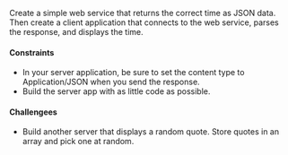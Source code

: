 Create a simple web service that returns the correct time as JSON data. 
Then create a client application that connects to the web service, parses the response, and displays the time.

#### Constraints
- In your server application, be sure to set the content type to Application/JSON when you send the response. 
- Build the server app with as little code as possible.

#### Challengees
- Build another server that displays a random quote. Store quotes in an array and pick one at random.